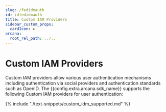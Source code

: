 ```yaml
---
slug: /fedidmauth
id: idfedidmauth
title: Custom IAM Providers
sidebar_custom_props:
  cardIcon: ▶️
arcana:
  root_rel_path: ../..
---
```


# Custom IAM Providers

Custom IAM providers allow various user authentication mechanisms including authentication via social providers and authentication standards such as OpenID. The {{config.extra.arcana.sdk_name}} supports the following Custom IAM providers for user authentication:

{% include "./text-snippets/custom_idm_supported.md" %}

